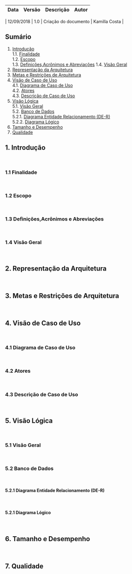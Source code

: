 | Data       | Versão | Descrição               | Autor             |
|:----------:|:------:|:-----------------------:|:-----------------:|

| 12/09/2018 | 1.0    | Criação do documento       | Kamilla Costa     |

## Sumário
1. [Introdução](#1-introdução)  
1.1. [Finalidade](#11-finalidade)  
1.2. [Escopo](#12-escopo)  
1.3. [Definições,Acrônimos e Abreviações](#13-definições-,-acrônimos-e-abreviações)
1.4. [Visão Geral](#14-visão-geral)  
2. [Representação da Arquitetura](#2-representação-da-arquitetura)
3. [Metas e Restrições de Arquitetura](#3-metas-e-restrições-de-arquitetura)
4. [Visão de Caso de Uso](#4-visão-de-caso-de-uso) <br/>
4.1. [Diagrama de Caso de Uso](#41-diagrama-de-caso-de-uso)<br/>
4.2. [Atores](#atores)<br/>
4.3. [Descrição de Caso de Uso](#43-descrição-de-caso-de-uso)<br/>
5. [Visão Lógica](#5-visão-lógica)<br/>
5.1. [Visão Geral](#51-visão-geral)<br/>
5.2. [Banco de Dados](#52-banco-de-dados)<br/>
5.2.1. [Diagrama Entidade Relacionamento (DE-R)](#521-diagrama-entidade-relacionamento-(de-r))<br/>
5.2.2. [Diagrama Lógico](#522-diagrama-lógico)<br/>
6. [Tamanho e Desempenho](#6-tamanho-e-desempenho)
7. [Qualidade](#7-qualidade)

## 1. Introdução
&emsp;

### 1.1 Finalidade
&emsp;

### 1.2 Escopo
&emsp;

### 1.3 Definições,Acrônimos e Abreviações
&emsp;

### 1.4 Visão Geral
&emsp;

## 2. Representação da Arquitetura
&emsp;

## 3. Metas e Restrições de Arquitetura
&emsp;

## 4. Visão de Caso de Uso
&emsp;

### 4.1 Diagrama de Caso de Uso
&emsp;

### 4.2 Atores
&emsp;

### 4.3 Descrição de Caso de Uso
&emsp;

## 5. Visão Lógica
&emsp;

### 5.1 Visão Geral
&emsp;

### 5.2 Banco de Dados
&emsp;

#### 5.2.1 Diagrama Entidade Relacionamento (DE-R)
&emsp;

#### 5.2.1 Diagrama Lógico
&emsp;

## 6. Tamanho e Desempenho
&emsp;

## 7. Qualidade
&emsp;
